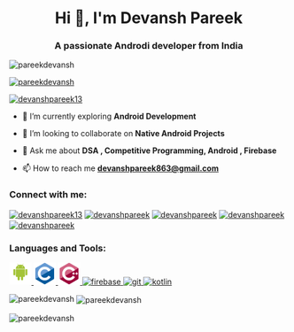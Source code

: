 <h1 align="center">Hi 👋, I'm Devansh Pareek</h1>
<h3 align="center">A passionate Androdi developer from India</h3>

<p align="left"> <img src="https://komarev.com/ghpvc/?username=pareekdevansh&label=Profile%20views&color=0e75b6&style=flat" alt="pareekdevansh" /> </p>

<p align="left"> <a href="https://github.com/ryo-ma/github-profile-trophy"><img src="https://github-profile-trophy.vercel.app/?username=pareekdevansh" alt="pareekdevansh" /></a> </p>

<p align="left"> <a href="https://twitter.com/devanshpareek13" target="blank"><img src="https://img.shields.io/twitter/follow/devanshpareek13?logo=twitter&style=for-the-badge" alt="devanshpareek13" /></a> </p>

- 🌱 I’m currently exploring **Android Development**

- 👯 I’m looking to collaborate on **Native Android Projects**

- 💬 Ask me about **DSA , Competitive Programming, Android , Firebase**

- 📫 How to reach me **devanshpareek863@gmail.com**

<h3 align="left">Connect with me:</h3>
<p align="left">
<a href="https://twitter.com/devanshpareek13" target="blank"><img align="center" src="https://raw.githubusercontent.com/rahuldkjain/github-profile-readme-generator/master/src/images/icons/Social/twitter.svg" alt="devanshpareek13" height="30" width="40" /></a>
<a href="https://linkedin.com/in/devanshpareek" target="blank"><img align="center" src="https://raw.githubusercontent.com/rahuldkjain/github-profile-readme-generator/master/src/images/icons/Social/linked-in-alt.svg" alt="devanshpareek" height="30" width="40" /></a>
<a href="https://www.codechef.com/users/devanshpareek" target="blank"><img align="center" src="https://cdn.jsdelivr.net/npm/simple-icons@3.1.0/icons/codechef.svg" alt="devanshpareek" height="30" width="40" /></a>
<a href="https://codeforces.com/profile/devanshpareek" target="blank"><img align="center" src="https://raw.githubusercontent.com/rahuldkjain/github-profile-readme-generator/master/src/images/icons/Social/codeforces.svg" alt="devanshpareek" height="30" width="40" /></a>
<a href="https://www.leetcode.com/devanshpareek" target="blank"><img align="center" src="https://raw.githubusercontent.com/rahuldkjain/github-profile-readme-generator/master/src/images/icons/Social/leet-code.svg" alt="devanshpareek" height="30" width="40" /></a>
</p>

<h3 align="left">Languages and Tools:</h3>
<p align="left"> <a href="https://developer.android.com" target="_blank" rel="noreferrer"> <img src="https://raw.githubusercontent.com/devicons/devicon/master/icons/android/android-original-wordmark.svg" alt="android" width="40" height="40"/> </a> <a href="https://www.cprogramming.com/" target="_blank" rel="noreferrer"> <img src="https://raw.githubusercontent.com/devicons/devicon/master/icons/c/c-original.svg" alt="c" width="40" height="40"/> </a> <a href="https://www.w3schools.com/cpp/" target="_blank" rel="noreferrer"> <img src="https://raw.githubusercontent.com/devicons/devicon/master/icons/cplusplus/cplusplus-original.svg" alt="cplusplus" width="40" height="40"/> </a> <a href="https://firebase.google.com/" target="_blank" rel="noreferrer"> <img src="https://www.vectorlogo.zone/logos/firebase/firebase-icon.svg" alt="firebase" width="40" height="40"/> </a> <a href="https://git-scm.com/" target="_blank" rel="noreferrer"> <img src="https://www.vectorlogo.zone/logos/git-scm/git-scm-icon.svg" alt="git" width="40" height="40"/> </a> <a href="https://kotlinlang.org" target="_blank" rel="noreferrer"> <img src="https://www.vectorlogo.zone/logos/kotlinlang/kotlinlang-icon.svg" alt="kotlin" width="40" height="40"/> </a> </p>

<p><img align="left" src="https://github-readme-stats.vercel.app/api/top-langs?username=pareekdevansh&show_icons=true&locale=en&layout=compact" alt="pareekdevansh" /></p>

<p>&nbsp;<img align="center" src="https://github-readme-stats.vercel.app/api?username=pareekdevansh&show_icons=true&locale=en" alt="pareekdevansh" /></p>

<p><img align="center" src="https://github-readme-streak-stats.herokuapp.com/?user=pareekdevansh&" alt="pareekdevansh" /></p>

